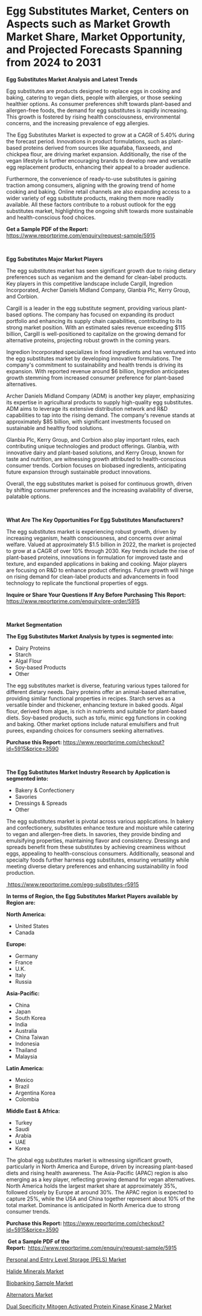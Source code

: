<p><h1>Egg Substitutes Market, Centers on Aspects such as Market Growth Market Share, Market Opportunity, and Projected Forecasts Spanning from 2024 to 2031</h1></p><p><strong>Egg Substitutes Market Analysis and Latest Trends</strong></p>
<p><p>Egg substitutes are products designed to replace eggs in cooking and baking, catering to vegan diets, people with allergies, or those seeking healthier options. As consumer preferences shift towards plant-based and allergen-free foods, the demand for egg substitutes is rapidly increasing. This growth is fostered by rising health consciousness, environmental concerns, and the increasing prevalence of egg allergies. </p><p>The Egg Substitutes Market is expected to grow at a CAGR of 5.40% during the forecast period. Innovations in product formulations, such as plant-based proteins derived from sources like aquafaba, flaxseeds, and chickpea flour, are driving market expansion. Additionally, the rise of the vegan lifestyle is further encouraging brands to develop new and versatile egg replacement products, enhancing their appeal to a broader audience.</p><p>Furthermore, the convenience of ready-to-use substitutes is gaining traction among consumers, aligning with the growing trend of home cooking and baking. Online retail channels are also expanding access to a wider variety of egg substitute products, making them more readily available. All these factors contribute to a robust outlook for the egg substitutes market, highlighting the ongoing shift towards more sustainable and health-conscious food choices.</p></p>
<p><strong>Get a Sample PDF of the Report:&nbsp;</strong> <a href="https://www.reportprime.com/enquiry/request-sample/5915?utm_campaign=1121&utm_medium=2&utm_source=Github&utm_content=ia&utm_term=27112024&utm_id=egg-substitutes">https://www.reportprime.com/enquiry/request-sample/5915</a></p>
<p>&nbsp;</p>
<p><strong>Egg Substitutes Major Market Players</strong></p>
<p><p>The egg substitutes market has seen significant growth due to rising dietary preferences such as veganism and the demand for clean-label products. Key players in this competitive landscape include Cargill, Ingredion Incorporated, Archer Daniels Midland Company, Glanbia Plc, Kerry Group, and Corbion.</p><p>Cargill is a leader in the egg substitute segment, providing various plant-based options. The company has focused on expanding its product portfolio and enhancing its supply chain capabilities, contributing to its strong market position. With an estimated sales revenue exceeding $115 billion, Cargill is well-positioned to capitalize on the growing demand for alternative proteins, projecting robust growth in the coming years.</p><p>Ingredion Incorporated specializes in food ingredients and has ventured into the egg substitutes market by developing innovative formulations. The company's commitment to sustainability and health trends is driving its expansion. With reported revenue around $6 billion, Ingredion anticipates growth stemming from increased consumer preference for plant-based alternatives.</p><p>Archer Daniels Midland Company (ADM) is another key player, emphasizing its expertise in agricultural products to supply high-quality egg substitutes. ADM aims to leverage its extensive distribution network and R&D capabilities to tap into the rising demand. The company's revenue stands at approximately $85 billion, with significant investments focused on sustainable and healthy food solutions.</p><p>Glanbia Plc, Kerry Group, and Corbion also play important roles, each contributing unique technologies and product offerings. Glanbia, with innovative dairy and plant-based solutions, and Kerry Group, known for taste and nutrition, are witnessing growth attributed to health-conscious consumer trends. Corbion focuses on biobased ingredients, anticipating future expansion through sustainable product innovations.</p><p>Overall, the egg substitutes market is poised for continuous growth, driven by shifting consumer preferences and the increasing availability of diverse, palatable options.</p></p>
<p>&nbsp;</p>
<p><strong>What Are The Key Opportunities For Egg Substitutes Manufacturers?</strong></p>
<p><p>The egg substitutes market is experiencing robust growth, driven by increasing veganism, health consciousness, and concerns over animal welfare. Valued at approximately $1.5 billion in 2022, the market is projected to grow at a CAGR of over 10% through 2030. Key trends include the rise of plant-based proteins, innovations in formulation for improved taste and texture, and expanded applications in baking and cooking. Major players are focusing on R&D to enhance product offerings. Future growth will hinge on rising demand for clean-label products and advancements in food technology to replicate the functional properties of eggs.</p></p>
<p><strong>Inquire or Share Your Questions If Any Before Purchasing This Report:</strong> <a href="https://www.reportprime.com/enquiry/pre-order/5915?utm_campaign=1121&utm_medium=2&utm_source=Github&utm_content=ia&utm_term=27112024&utm_id=egg-substitutes">https://www.reportprime.com/enquiry/pre-order/5915</a></p>
<p>&nbsp;</p>
<p><strong>Market Segmentation</strong></p>
<p><strong>The Egg Substitutes Market Analysis by types is segmented into:</strong></p>
<p><ul><li>Dairy Proteins</li><li>Starch</li><li>Algal Flour</li><li>Soy-based Products</li><li>Other</li></ul></p>
<p><p>The egg substitutes market is diverse, featuring various types tailored for different dietary needs. Dairy proteins offer an animal-based alternative, providing similar functional properties in recipes. Starch serves as a versatile binder and thickener, enhancing texture in baked goods. Algal flour, derived from algae, is rich in nutrients and suitable for plant-based diets. Soy-based products, such as tofu, mimic egg functions in cooking and baking. Other market options include natural emulsifiers and fruit purees, expanding choices for consumers seeking alternatives.</p></p>
<p><strong>Purchase this Report:&nbsp;</strong><a href="https://www.reportprime.com/checkout?id=5915&price=3590&utm_campaign=1121&utm_medium=2&utm_source=Github&utm_content=ia&utm_term=27112024&utm_id=egg-substitutes">https://www.reportprime.com/checkout?id=5915&price=3590</a></p>
<p>&nbsp;</p>
<p><strong>The Egg Substitutes Market Industry Research by Application is segmented into:</strong></p>
<p><ul><li>Bakery & Confectionery</li><li>Savories</li><li>Dressings & Spreads</li><li>Other</li></ul></p>
<p><p>The egg substitutes market is pivotal across various applications. In bakery and confectionery, substitutes enhance texture and moisture while catering to vegan and allergen-free diets. In savories, they provide binding and emulsifying properties, maintaining flavor and consistency. Dressings and spreads benefit from these substitutes by achieving creaminess without eggs, appealing to health-conscious consumers. Additionally, seasonal and specialty foods further harness egg substitutes, ensuring versatility while meeting diverse dietary preferences and enhancing sustainability in food production.</p></p>
<p><a href="https://www.reportprime.com/egg-substitutes-r5915?utm_campaign=1121&utm_medium=2&utm_source=Github&utm_content=ia&utm_term=27112024&utm_id=egg-substitutes">&nbsp;https://www.reportprime.com/egg-substitutes-r5915</a></p>
<p><strong>In terms of Region, the Egg Substitutes Market Players available by Region are:</strong></p>
<p>
    <p> <strong> North America: </strong>
        <ul>
            <li>United States</li>
            <li>Canada</li>
        </ul>
        </p> 
    <p> <strong> Europe: </strong>
        <ul>
            <li>Germany</li>
            <li>France</li>
            <li>U.K.</li>
            <li>Italy</li>
            <li>Russia</li>
        </ul>
        </p> 
    <p> <strong> Asia-Pacific: </strong>
        <ul>
            <li>China</li>
            <li>Japan</li>
            <li>South Korea</li>
            <li>India</li>
            <li>Australia</li>
            <li>China Taiwan</li>
            <li>Indonesia</li>
            <li>Thailand</li>
            <li>Malaysia</li>
        </ul>
        </p> 
    <p> <strong> Latin America: </strong>
        <ul>
            <li>Mexico</li>
            <li>Brazil</li>
            <li>Argentina Korea</li>
            <li>Colombia</li>
        </ul>
        </p> 
    <p> <strong> Middle East & Africa: </strong>
        <ul>
            <li>Turkey</li>
            <li>Saudi</li>
            <li>Arabia</li>
            <li>UAE</li>
            <li>Korea</li>
        </ul>
    </p>
    </p>
<p><p>The global egg substitutes market is witnessing significant growth, particularly in North America and Europe, driven by increasing plant-based diets and rising health awareness. The Asia-Pacific (APAC) region is also emerging as a key player, reflecting growing demand for vegan alternatives. North America holds the largest market share at approximately 35%, followed closely by Europe at around 30%. The APAC region is expected to capture 25%, while the USA and China together represent about 10% of the total market. Dominance is anticipated in North America due to strong consumer trends.</p></p>
<p><strong>Purchase this Report: </strong><a href="https://www.reportprime.com/checkout?id=5915&price=3590&utm_campaign=1121&utm_medium=2&utm_source=Github&utm_content=ia&utm_term=27112024&utm_id=egg-substitutes">https://www.reportprime.com/checkout?id=5915&price=3590</a></p>
<p>&nbsp;<strong>Get a Sample PDF of the Report:&nbsp;&nbsp;</strong><a href="https://www.reportprime.com/enquiry/request-sample/5915?utm_campaign=1121&utm_medium=2&utm_source=Github&utm_content=ia&utm_term=27112024&utm_id=egg-substitutes">https://www.reportprime.com/enquiry/request-sample/5915</a></p>
<p><strong></strong></p>
<p><p><a href="https://www.linkedin.com/pulse/revolutionizing-success-in-depth-review-theglobal-personal-entry-c801c?utm_campaign=1121&utm_medium=2&utm_source=Github&utm_content=ia&utm_term=27112024&utm_id=egg-substitutes">Personal and Entry Level Storage (PELS) Market</a></p><p><a href="https://www.linkedin.com/pulse/halide-minerals-industry-research-covering-multiple-sectors-7l6cf?utm_campaign=1121&utm_medium=2&utm_source=Github&utm_content=ia&utm_term=27112024&utm_id=egg-substitutes">Halide Minerals Market</a></p><p><a href="https://issuu.com/reportprime-2/docs/biobanking-sample-market-size-2030._73b82573f176c4?utm_campaign=1121&utm_medium=2&utm_source=Github&utm_content=ia&utm_term=27112024&utm_id=egg-substitutes">Biobanking Sample Market</a></p><p><a href="https://github.com/rodinayygacklezi/Market-Research-Report-List-1/blob/main/alternators-market.md?utm_campaign=1121&utm_medium=2&utm_source=Github&utm_content=ia&utm_term=27112024&utm_id=egg-substitutes">Alternators Market</a></p><p><a href="https://issuu.com/reportprime-2/docs/dual-specificity-mitogen-activated-_29678c46b941e8?utm_campaign=1121&utm_medium=2&utm_source=Github&utm_content=ia&utm_term=27112024&utm_id=egg-substitutes">Dual Specificity Mitogen Activated Protein Kinase Kinase 2 Market</a></p></p>